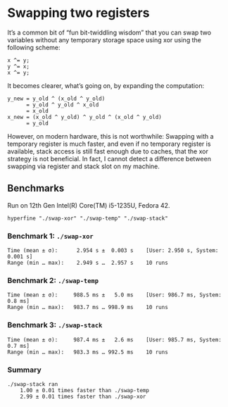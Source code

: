 # Swapping two registers
It’s a common bit of “fun bit-twiddling wisdom” that you can swap two variables without any temporary storage space using xor using the following scheme:

    x ^= y;
    y ^= x;
    x ^= y;

It becomes clearer, what’s going on, by expanding the computation:

    y_new = y_old ^ (x_old ^ y_old)
          = y_old ^ y_old ^ x_old
          = x_old
    x_new = (x_old ^ y_old) ^ y_old ^ (x_old ^ y_old)
          = y_old

However, on modern hardware, this is not worthwhile: Swapping with a temporary register is much faster, and even if no temporary register is available, stack access is still fast enough due to caches, that the xor strategy is not beneficial. In fact, I cannot detect a difference between swapping via register and stack slot on my machine.

## Benchmarks 
Run on 12th Gen Intel(R) Core(TM) i5-1235U, Fedora 42.

`hyperfine "./swap-xor" "./swap-temp" "./swap-stack"`
### Benchmark 1: `./swap-xor`
    Time (mean ± σ):      2.954 s ±  0.003 s    [User: 2.950 s, System: 0.001 s]   
    Range (min … max):    2.949 s …  2.957 s    10 runs

### Benchmark 2: `./swap-temp`
    Time (mean ± σ):     988.5 ms ±   5.0 ms    [User: 986.7 ms, System: 0.8 ms]
    Range (min … max):   983.7 ms … 998.9 ms    10 runs
 
### Benchmark 3: `./swap-stack`
    Time (mean ± σ):     987.4 ms ±   2.6 ms    [User: 985.7 ms, System: 0.7 ms]
    Range (min … max):   983.3 ms … 992.5 ms    10 runs
 
### Summary
    ./swap-stack ran
        1.00 ± 0.01 times faster than ./swap-temp
        2.99 ± 0.01 times faster than ./swap-xor